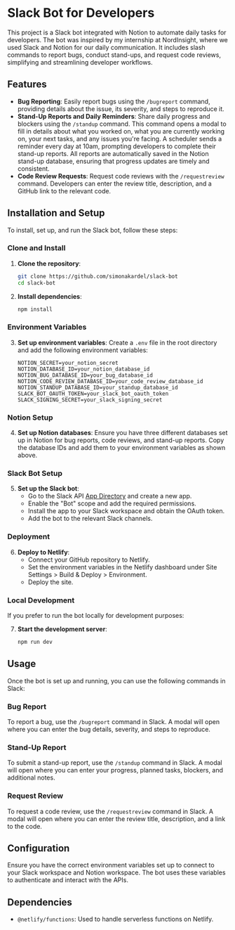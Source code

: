 # Slack Bot for Developers

This project is a Slack bot integrated with Notion to automate daily tasks for developers. The bot was inspired by my internship at NordInsight, where we used Slack and Notion for our daily communication. It includes slash commands to report bugs, conduct stand-ups, and request code reviews, simplifying and streamlining developer workflows.

## Features

- **Bug Reporting**: Easily report bugs using the `/bugreport` command, providing details about the issue, its severity, and steps to reproduce it.
- **Stand-Up Reports and Daily Reminders**: Share daily progress and blockers using the `/standup` command. This command opens a modal to fill in details about what you worked on, what you are currently working on, your next tasks, and any issues you're facing. A scheduler sends a reminder every day at 10am, prompting developers to complete their stand-up reports. All reports are automatically saved in the Notion stand-up database, ensuring that progress updates are timely and consistent.
- **Code Review Requests**: Request code reviews with the `/requestreview` command. Developers can enter the review title, description, and a GitHub link to the relevant code.

## Installation and Setup

To install, set up, and run the Slack bot, follow these steps:

### Clone and Install

1. **Clone the repository**:
    ```sh
    git clone https://github.com/simonakardel/slack-bot
    cd slack-bot
    ```

2. **Install dependencies**:
    ```sh
    npm install
    ```

### Environment Variables

3. **Set up environment variables**: Create a `.env` file in the root directory and add the following environment variables:
    ```
    NOTION_SECRET=your_notion_secret
    NOTION_DATABASE_ID=your_notion_database_id
    NOTION_BUG_DATABASE_ID=your_bug_database_id
    NOTION_CODE_REVIEW_DATABASE_ID=your_code_review_database_id
    NOTION_STANDUP_DATABASE_ID=your_standup_database_id
    SLACK_BOT_OAUTH_TOKEN=your_slack_bot_oauth_token
    SLACK_SIGNING_SECRET=your_slack_signing_secret
    ```

### Notion Setup

4. **Set up Notion databases**: Ensure you have three different databases set up in Notion for bug reports, code reviews, and stand-up reports. Copy the database IDs and add them to your environment variables as shown above.

### Slack Bot Setup

5. **Set up the Slack bot**:
    - Go to the Slack API [App Directory](https://api.slack.com/apps) and create a new app.
    - Enable the "Bot" scope and add the required permissions.
    - Install the app to your Slack workspace and obtain the OAuth token.
    - Add the bot to the relevant Slack channels.

### Deployment

6. **Deploy to Netlify**:
    - Connect your GitHub repository to Netlify.
    - Set the environment variables in the Netlify dashboard under Site Settings > Build & Deploy > Environment.
    - Deploy the site.

### Local Development

If you prefer to run the bot locally for development purposes:

7. **Start the development server**:
    ```sh
    npm run dev
    ```

## Usage

Once the bot is set up and running, you can use the following commands in Slack:

### Bug Report

To report a bug, use the `/bugreport` command in Slack. A modal will open where you can enter the bug details, severity, and steps to reproduce.

### Stand-Up Report

To submit a stand-up report, use the `/standup` command in Slack. A modal will open where you can enter your progress, planned tasks, blockers, and additional notes.

### Request Review

To request a code review, use the `/requestreview` command in Slack. A modal will open where you can enter the review title, description, and a link to the code.

## Configuration

Ensure you have the correct environment variables set up to connect to your Slack workspace and Notion workspace. The bot uses these variables to authenticate and interact with the APIs.

## Dependencies

- `@netlify/functions`: Used to handle serverless functions on Netlify.




